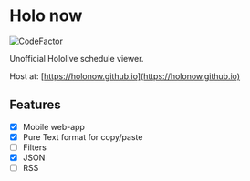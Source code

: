 # Holo now
[![CodeFactor](https://www.codefactor.io/repository/github/holonow/holonow.github.io/badge)](https://www.codefactor.io/repository/github/holonow/holonow.github.io)

Unofficial Hololive schedule viewer.

Host at: [https://holonow.github.io](https://holonow.github.io)

## Features

- [x] Mobile web-app
- [x] Pure Text format for copy/paste
- [ ] Filters
- [x] JSON
- [ ] RSS
